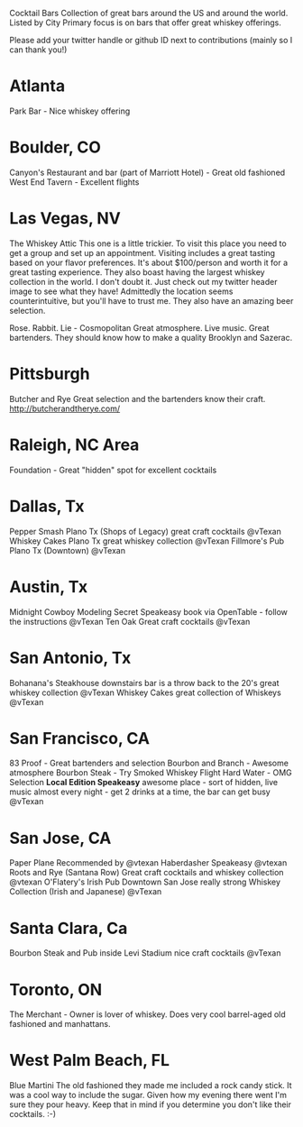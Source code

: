 Cocktail Bars
Collection of great bars around the US and around the world. Listed by City
Primary focus is on bars that offer great whiskey offerings.

Please add your twitter handle or github ID next to contributions (mainly so I can thank you!)

# Atlanta
Park Bar - Nice whiskey offering

# Boulder, CO
Canyon's Restaurant and bar (part of Marriott Hotel) - Great old fashioned
West End Tavern - Excellent flights

# Las Vegas, NV

The Whiskey Attic
This one is a little trickier. To visit this place you need to get a group and set up an appointment. Visiting includes a great tasting based on your flavor preferences. It's about $100/person and worth it for a great tasting experience.
They also boast having the largest whiskey collection in the world. I don't doubt it. Just check out my twitter header image to see what they have! Admittedly the location seems counterintuitive, but you'll have to trust me. They also have an amazing beer selection.

Rose. Rabbit. Lie - Cosmopolitan
Great atmosphere. Live music. Great bartenders.
They should know how to make a quality Brooklyn and Sazerac.

# Pittsburgh
Butcher and Rye
Great selection and the bartenders know their craft.
http://butcherandtherye.com/

# Raleigh, NC Area
Foundation - Great "hidden" spot for excellent cocktails

# Dallas, Tx
Pepper Smash  Plano Tx (Shops of Legacy) great craft cocktails @vTexan
Whiskey Cakes  Plano Tx great whiskey collection @vTexan
Fillmore's Pub  Plano Tx (Downtown)  @vTexan

# Austin, Tx
Midnight Cowboy Modeling Secret Speakeasy book via OpenTable - follow the instructions  @vTexan
Ten Oak Great craft cocktails  @vTexan

# San Antonio, Tx
Bohanana's Steakhouse downstairs bar is a throw back to the 20's great whiskey collection @vTexan
Whiskey Cakes great collection of Whiskeys  @vTexan  

# San Francisco, CA

83 Proof - Great bartenders and selection
Bourbon and Branch - Awesome atmosphere
Bourbon Steak - Try Smoked Whiskey Flight
Hard Water - OMG Selection
**Local Edition Speakeasy** awesome place - sort of hidden, live music almost every night - get 2 drinks at a time, the bar can get busy @vTexan

# San Jose, CA
Paper Plane Recommended by @vtexan
Haberdasher Speakeasy  @vtexan
Roots and Rye (Santana Row) Great craft cocktails and whiskey collection  @vtexan
O'Flatery's Irish Pub  Downtown San Jose  really strong Whiskey Collection (Irish and Japanese)  @vTexan

# Santa Clara, Ca
Bourbon Steak and Pub inside Levi Stadium nice craft cocktails  @vTexan

# Toronto, ON

The Merchant - Owner is lover of whiskey. Does very cool barrel-aged old fashioned and manhattans.

# West Palm Beach, FL
Blue Martini
The old fashioned they made me included a rock candy stick. It was a cool way to include the sugar. Given how my evening there went I'm sure they pour heavy. Keep that in mind if you determine you don't like their cocktails. :-)
